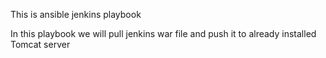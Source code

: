This is ansible jenkins playbook


In this playbook we will pull jenkins war file and push it to already installed 
Tomcat server


